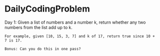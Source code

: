 # DailyCodingProblem

Day 1:
    Given a list of numbers and a number k, return whether any two numbers from the list add up to k.

    For example, given [10, 15, 3, 7] and k of 17, return true since 10 + 7 is 17.

    Bonus: Can you do this in one pass?